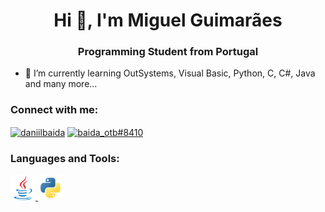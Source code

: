 <h1 align="center">Hi 👋, I'm Miguel Guimarães</h1>
<h3 align="center">Programming Student from Portugal</h3>

- 🌱 I’m currently learning OutSystems, Visual Basic, Python, C, C#, Java and many more...


<h3 align="left">Connect with me:</h3>
<p align="left">
<a href="https://www.linkedin.com/in/miguel-guimar%C3%A3es-206b49239/" target="blank"><img align="center" src="https://raw.githubusercontent.com/rahuldkjain/github-profile-readme-generator/master/src/images/icons/Social/linked-in-alt.svg" alt="daniilbaida" height="30" width="40" /></a>
<a href="https://discord.gg/MohDeli#6603" target="blank"><img align="center" src="https://raw.githubusercontent.com/rahuldkjain/github-profile-readme-generator/master/src/images/icons/Social/discord.svg" alt="baida_otb#8410" height="30" width="40" /></a>
</p>

<h3 align="left">Languages and Tools:</h3>

  <a href="https://www.java.com/" target="_blank" rel="noreferrer"> 
  <img src="https://raw.githubusercontent.com/devicons/devicon/master/icons/java/java-original.svg" alt="java" width="40" height="40"/> </a> 
  
  <a href ="https://www.python.org/" target="_blank" rel="noreferrer"> 
  <img src ="https://github.com/devicons/devicon/blob/master/icons/python/python-original.svg" alt="python" width="40" height="40"/>    </a>
  
 
  </p>
